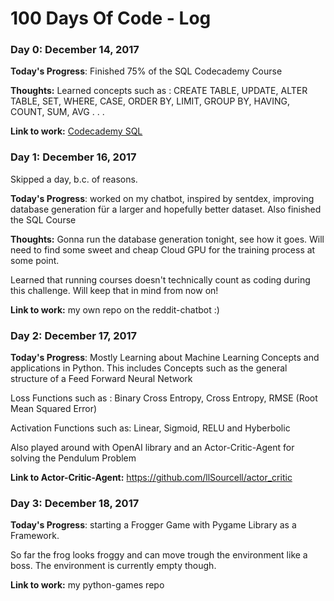 # 100 Days Of Code - Log

### Day 0: December 14, 2017

**Today's Progress**: Finished 75% of the SQL Codecademy Course

**Thoughts:** Learned concepts such as :
CREATE TABLE, UPDATE, ALTER TABLE, SET, WHERE, CASE, ORDER BY, LIMIT, GROUP BY, HAVING, COUNT, SUM, AVG . . . 

**Link to work:** [Codecademy SQL](https://www.codecademy.com/learn)

### Day 1: December 16, 2017
Skipped a day, b.c. of reasons.

**Today's Progress**: worked on my chatbot, inspired by sentdex, improving database generation für a larger and hopefully better dataset. Also finished the SQL Course

**Thoughts:** Gonna run the database generation tonight, see how it goes. Will need to find some sweet and cheap Cloud GPU for the training process at some point. 

Learned that running courses doesn't technically count as coding during this challenge. Will keep that in mind from now on! 

**Link to work:** my own repo on the reddit-chatbot :)

### Day 2: December 17, 2017

**Today's Progress**: Mostly Learning about Machine Learning Concepts and applications in Python.
This includes Concepts such as the general structure of a Feed Forward Neural Network

Loss Functions such as : Binary Cross Entropy, Cross Entropy, RMSE (Root Mean Squared Error)

Activation Functions such as: Linear, Sigmoid, RELU and Hyberbolic

Also played around with OpenAI library and an Actor-Critic-Agent for solving the Pendulum Problem

**Link to Actor-Critic-Agent:** https://github.com/llSourcell/actor_critic

### Day 3: December 18, 2017
**Today's Progress**: starting a Frogger Game with Pygame Library as a Framework. 

So far the frog looks froggy and can move trough the environment like a boss. The environment is currently empty though.

**Link to work:** my python-games repo
